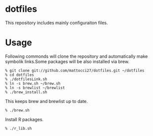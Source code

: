 # dotfiles
This repository includes mainly configuraiton files.

# Usage
Following commonds will clone the repository and automatically make symbolik links.Some packages will be also installed via brew.
```shell
% git clone git://github.com/mattocci27/dotfiles.git ~/dotfiles
% cd dotfiles
% ./dotfilesLink.sh
% ln -s brew.sh ~/brew.sh
% ln -s brewlist ~/brewlist
% ./brew_install.sh

```
This keeps brew and brewlist up to date.
```
% ./brew.sh

```

Install R packages.
```
% ./r_lib.sh
```
